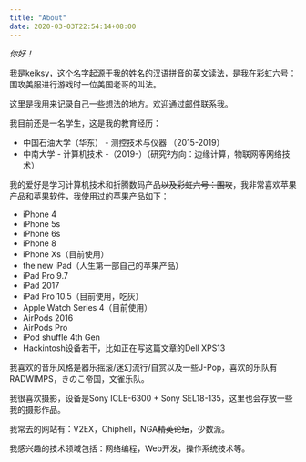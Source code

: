 ```yaml
---
title: "About"
date: 2020-03-03T22:54:14+08:00
---
```


*你好！*



我是keiksy，这个名字起源于我的姓名的汉语拼音的英文读法，是我在彩虹六号：围攻美服进行游戏时一位美国老哥的叫法。

这里是我用来记录自己一些想法的地方。欢迎通过[邮件](mailto:hsinyaotsai@foxmail.com)联系我。

我目前还是一名学生，这是我的教育经历：

* 中国石油大学（华东） - 测控技术与仪器 （2015-2019）
* 中南大学 - 计算机技术 -（2019-）（研究~~?~~方向：边缘计算，物联网等网络技术）

我的爱好是学习计算机技术和折腾数码产品~~以及彩虹六号：围攻~~，我非常喜欢苹果产品和苹果软件，我使用过的苹果产品如下：

* iPhone 4
* iPhone 5s
* iPhone 6s
* iPhone 8
* iPhone Xs（目前使用）
* the new iPad（人生第一部自己的苹果产品）
* iPad Pro 9.7
* iPad 2017
* iPad Pro 10.5（目前使用，吃灰）
* Apple Watch Series 4（目前使用）
* AirPods 2016
* AirPods Pro
* iPod shuffle 4th Gen
* Hackintosh设备若干，比如正在写这篇文章的Dell XPS13

我喜欢的音乐风格是器乐摇滚/迷幻流行/自赏以及一些J-Pop，喜欢的乐队有RADWIMPS，きのこ帝国，文雀乐队。

我很喜欢摄影，设备是Sony ICLE-6300 + Sony SEL18-135，这里也会存放一些我的摄影作品。

我常去的网站有：V2EX，Chiphell，NGA~~精英论坛~~，少数派。

我感兴趣的技术领域包括：网络编程，Web开发，操作系统技术等。



